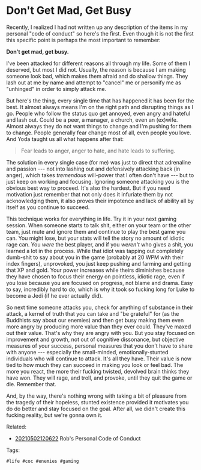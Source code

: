 # Don't Get Mad, Get Busy

Recently, I realized I had not written up any description of the items
in my personal "code of conduct" so here's the first. Even though it is
not the first this specific point is perhaps the most important to
remember:

**Don't get mad, get busy.**

I've been attacked for different reasons all through my life. Some of
them I deserved, but most I did not. Usually, the reason is because I am
making someone look bad, which makes them afraid and do shallow things.
They lash out at me by name and attempt to "cancel" me or personify me
as "unhinged" in order to simply attack me.

But here's the thing, every single time that has happened it has been
for the best. It almost always means I'm on the right path and
disrupting things as I go. People who follow the status quo get annoyed,
even angry and hateful and lash out. Could be a peer, a manager, a
church, even an (ex)wife. Almost always they do not want things to
change and I'm pushing for them to change. People generally fear change
most of all, even people you love. And Yoda taught us all what happens
after that:

> Fear leads to anger, anger to hate, and hate leads to suffering.

The solution in every single case (for me) was just to direct that
adrenaline and passion --- not into lashing out and defensively
attacking back (in anger), which takes *tremendous* will-power that I
often don't have --- but to just keep on working and focusing. Ignoring
someone attacking you is the obvious best way to proceed. It's also the
hardest. But if you need motivation just remember that not only does it
infuriate them by not acknowledging them, it also proves their impotence
and lack of ability all by itself as you continue to succeed.

This technique works for everything in life. Try it in your next gaming
session. When someone starts to talk shit, either on your team or the
other team, just mute and ignore them and continue to play the best game
you can. You might lose, but your stats will tell the story no amount of
idiotic rage can. You *were* the best player, and if you *weren't* who
gives a shit, you learned a lot in the process. While that idiot was
tapping out completely dumb-shit to say about you in the game (probably
at 20 WPM with their index fingers), unprovoked, you just keep pushing
and farming and getting that XP and gold. Your power increases while
theirs diminishes because they have chosen to focus their energy on
pointless, idiotic rage, even if you lose because you are focused on
progress, not blame and drama. Easy to say, incredibly hard to do, which
is why it took so fucking long for Luke to become a Jedi (if he ever
actually did).

So next time someone attacks you, check for anything of substance in
their attack, a kernel of truth that you can take and "be grateful" for
(as the Buddhists say about our enemies) and then get busy making them
even more angry by producing more value than they ever could. They've
maxed out their value. That's why they are angry with you. But you stay
focused on improvement and growth, not out of cognitive dissonance, but
objective measures of your success, personal measures that you don't
have to share with anyone --- especially the small-minded,
emotionally-stunted individuals who will continue to attack. It's all
they have. Their value is now tied to how much they can succeed in
making you look or feel bad. The more you react, the more their fucking
twisted, devolved brain thinks they have won. They will rage, and
troll, and provoke, until they quit the game or die. Remember that.

And, by the way, there's nothing wrong with taking a bit of pleasure
from the tragedy of their hopeless, stunted existence provided it
motivates you do do better and stay focused on the goal. After all, we
didn't create this fucking reality, but we're gonna own it.

Related:

* [20210502120622](/20210502120622/) Rob's Personal Code of Conduct

Tags:

    #life #coc #enemies #gaming
